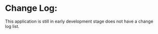 Change Log:
===========

This application is still in early development stage does not have a change log list.